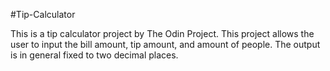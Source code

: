 #Tip-Calculator

This is a tip calculator project by The Odin Project. This project allows the user to input the bill amount, tip amount, and amount of people.
The output is in general fixed to two decimal places.
